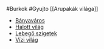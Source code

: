 #Burkok #Gyujto
[[Arupakák világa]]
-   [Bányaváros](https://theark.tiddlyhost.com/#B%C3%A1nyav%C3%A1ros) 
-   [Halott világ](https://theark.tiddlyhost.com/#Halott%20vil%C3%A1g) 
-   [Lebegő szigetek](https://theark.tiddlyhost.com/#Lebeg%C5%91%20szigetek) 
-   [Vízi világ](https://theark.tiddlyhost.com/#V%C3%ADzi%20vil%C3%A1g) 
